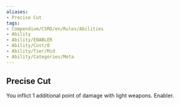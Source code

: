 ```yaml
---
aliases:
- Precise Cut
tags:
- Compendium/CSRD/en/Rules/Abilities
- Ability
- Ability/ENABLER
- Ability/Cost/0
- Ability/Tier/Mid
- Ability/Categories/Meta
---
```


  
## Precise Cut  
You inflict 1 additional point of damage with light weapons. Enabler.
